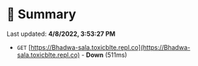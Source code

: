 # 📖 Summary
Last updated: **4/8/2022, 3:53:27 PM**

- `GET` [https://Bhadwa-sala.toxicblte.repl.co](https://Bhadwa-sala.toxicblte.repl.co) - **Down** (511ms)
